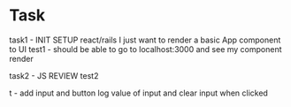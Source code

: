 # Task

task1 - INIT SETUP react/rails I just want to render a basic App component to UI
test1 - should be able to go to localhost:3000 and see my component render

task2 - JS REVIEW
test2

t - add input and button log value of input and clear input when clicked